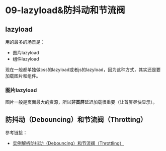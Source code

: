 # 09-lazyload&防抖动和节流阀

## lazyload

用的最多的场景是：

* 图片lazyload
* 组件lazyload

现在一般都单独做css的lazyload或者js的lazyload，因为这种方式，其实还是要加载图片和组件。

### 图片lazyload

图片一般是页面最大的资源，所以**非首屏**延迟加载很重要（让首屏尽快显示）。

## 防抖动（Debouncing）和节流阀（Throtting）

参考链接：

* [实例解析防抖动（Debouncing）和节流阀（Throttling）](http://www.css88.com/archives/7010)

